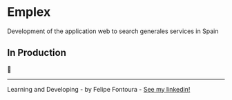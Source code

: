 # Emplex
 
Development of the application web to search generales services in Spain

## In Production 
:construction:

------
Learning and Developing - by Felipe Fontoura - [See my linkedin!](https://www.linkedin.com/in/fontourafelipe/) 
